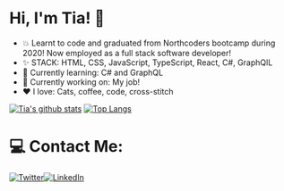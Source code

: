 # Hi, I'm Tia! 👋

+ :boom: Learnt to code and graduated from Northcoders bootcamp during 2020! Now employed as a full stack software developer!
+ :sparkles: STACK: HTML, CSS, JavaScript, TypeScript, React, C#, GraphQlL
+ :seedling: Currently learning: C# and GraphQL
+ :speech_balloon: Currently working on: My job!
+ :heart: I love: Cats, coffee, code, cross-stitch

[![Tia's github stats](https://github-readme-stats.vercel.app/api?username=tiaeastwood&theme=radical)](https://github.com/tiaeastwood/github-readme-stats )
[![Top Langs](https://github-readme-stats.vercel.app/api/top-langs/?username=tiaeastwood&layout=compact&theme=radical&card_width=447&langs_count=10)](https://github.com/tiaeastwood/github-readme-stats)

# 💻 Contact Me:
[![Twitter](https://img.icons8.com/nolan/64/twitter-squared.png)](https://twitter.com/TiaEastwood)[![LinkedIn](https://img.icons8.com/nolan/64/linkedin.png)](https://www.linkedin.com/in/tiaeastwood/)

